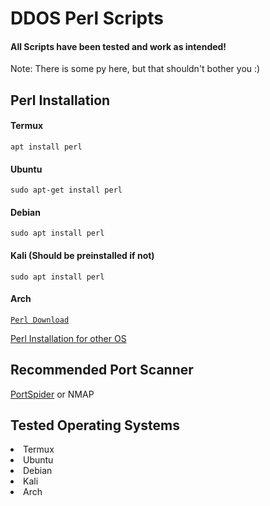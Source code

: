 # DDOS Perl Scripts
  <div><h4>All Scripts have been tested and work as intended!</h4><div>
  
 <div>
  Note: There is some py here, but that shouldn't bother you :)</div>
  
<div><h2>Perl Installation</h2></div>

  <div><h4>Termux</h4></div>
<div><pre><code>apt install perl</pre></code></div>

  <div><h4>Ubuntu</h4></div>
<div><pre><code>sudo apt-get install perl</pre></code></div>

  <div><h4>Debian</h4></div>
<div><pre><code>sudo apt install perl</pre></code></div>
  
   <div><h4>Kali (Should be preinstalled if not)</h4></div>
<div><pre><code>sudo apt install perl</pre></code></div>
  
  <div><h4>Arch</h4></div>
<div><pre><code><a href="https://www.perl.org/get.html">Perl Download</a></pre></code></div>

<div><a href="https://www.perl.org/get.html">Perl Installation for other OS</a><div>
  
<h2>Recommended Port Scanner</h2>
<a href="https://github.com/xdavidhu/portSpider">PortSpider</a> or NMAP

<lu><h2>Tested Operating Systems</h2>
<li>Termux
<li>Ubuntu
<li>Debian
<li>Kali
<li>Arch
  </lu>
